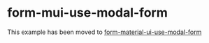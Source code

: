 # form-mui-use-modal-form

This example has been moved to [form-material-ui-use-modal-form](../../.././form-material-ui-use-modal-form)
